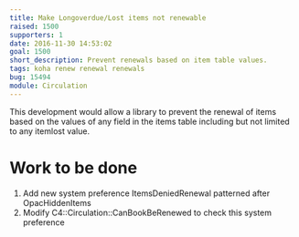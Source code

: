 ```yaml
---
title: Make Longoverdue/Lost items not renewable
raised: 1500
supporters: 1
date: 2016-11-30 14:53:02
goal: 1500
short_description: Prevent renewals based on item table values.
tags: koha renew renewal renewals
bug: 15494
module: Circulation
---
```


This development would allow a library to prevent the renewal of items based on the values of any field in the items table including but not limited to any itemlost value.

# Work to be done
1. Add new system preference ItemsDeniedRenewal patterned after OpacHiddenItems
2. Modify C4::Circulation::CanBookBeRenewed to check this system preference
